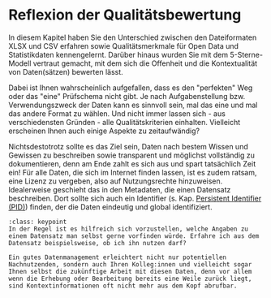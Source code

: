 # Reflexion der Qualitätsbewertung


In diesem Kapitel haben Sie den Unterschied zwischen den Dateiformaten XLSX und CSV erfahren sowie Qualitätsmerkmale für Open Data und Statistikdaten kennengelernt. Darüber hinaus wurden Sie mit dem 5-Sterne-Modell vertraut gemacht, mit dem sich die Offenheit und die Kontextualität von Daten(sätzen) bewerten lässt.

Dabei ist Ihnen wahrscheinlich aufgefallen, dass es den "perfekten" Weg oder das "eine" Prüfschema nicht gibt. Je nach Aufgabenstellung bzw. Verwendungszweck der Daten kann es sinnvoll sein, mal das eine und mal das andere Format zu wählen. Und nicht immer lassen sich - aus verschiedensten Gründen - alle Qualitätskriterien einhalten. Vielleicht erscheinen Ihnen auch einige Aspekte zu zeitaufwändig?

Nichtsdestotrotz sollte es das Ziel sein, Daten nach bestem Wissen und Gewissen zu beschreiben sowie transparent und möglichst vollständig zu dokumentieren, denn am Ende zahlt es sich aus und spart tatsächlich Zeit ein! Für alle Daten, die sich im Internet finden lassen, ist es zudem ratsam, eine Lizenz zu vergeben, also auf Nutzungsrechte hinzuweisen. Idealerweise geschieht das in den Metadaten, die einen Datensatz beschreiben. Dort sollte sich auch ein Identifier (s. Kap. [Persistent Identifier (PID)](PID)) finden, der die Daten eindeutig und global identifiziert.


`````{admonition} Tipp
:class: keypoint
In der Regel ist es hilfreich sich vorzustellen, welche Angaben zu einem Datensatz man selbst gerne vorfinden würde. Erfahre ich aus dem Datensatz beispielsweise, ob ich ihn nutzen darf?

Ein gutes Datenmanagement erleichtert nicht nur potentiellen Nachnutzenden, sondern auch Ihren Kolleg:innen und vielleicht sogar Ihnen selbst die zukünftige Arbeit mit diesen Daten, denn vor allem wenn die Erhebung oder Bearbeitung bereits eine Weile zurück liegt, sind Kontextinformationen oft nicht mehr aus dem Kopf abrufbar. 
`````

